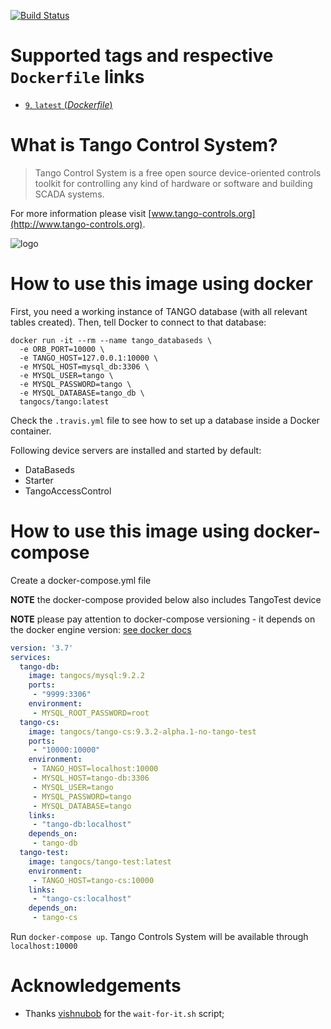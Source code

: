 [![Build Status](https://img.shields.io/travis/tango-controls/tango-cs-docker.svg)](https://travis-ci.org/tango-controls/tango-cs-docker)

# Supported tags and respective `Dockerfile` links

* [`9`, `latest` (*Dockerfile*)](https://github.com/tango-controls/tango-cs-docker/blob/master/Dockerfile)

# What is Tango Control System?

> Tango Control System is a free open source device-oriented controls toolkit
> for controlling any kind of hardware or software and building SCADA systems.

For more information please visit [www.tango-controls.org](http://www.tango-controls.org).

![logo](http://www.tango-controls.org/static/tango/img/logo_tangocontrols.png)

# How to use this image using docker

First, you need a working instance of TANGO database (with all relevant tables
created). Then, tell Docker to connect to that database:

```console
docker run -it --rm --name tango_databaseds \
  -e ORB_PORT=10000 \
  -e TANGO_HOST=127.0.0.1:10000 \
  -e MYSQL_HOST=mysql_db:3306 \
  -e MYSQL_USER=tango \
  -e MYSQL_PASSWORD=tango \
  -e MYSQL_DATABASE=tango_db \
  tangocs/tango:latest
```

Check the `.travis.yml` file to see how to set up a database inside a Docker
container.

Following device servers are installed and started by default:

* DataBaseds
* Starter
* TangoAccessControl

# How to use this image using docker-compose

Create a docker-compose.yml file 

**NOTE** the docker-compose provided below also includes TangoTest device

**NOTE** please pay attention to docker-compose versioning - it depends on the docker engine version: [see docker docs](https://docs.docker.com/compose/compose-file/)

```yaml
version: '3.7'
services:
  tango-db:
    image: tangocs/mysql:9.2.2
    ports:
     - "9999:3306"
    environment:
     - MYSQL_ROOT_PASSWORD=root
  tango-cs:
    image: tangocs/tango-cs:9.3.2-alpha.1-no-tango-test
    ports:
     - "10000:10000"
    environment:
     - TANGO_HOST=localhost:10000
     - MYSQL_HOST=tango-db:3306
     - MYSQL_USER=tango
     - MYSQL_PASSWORD=tango
     - MYSQL_DATABASE=tango
    links:
     - "tango-db:localhost"
    depends_on:
     - tango-db
  tango-test:
    image: tangocs/tango-test:latest
    environment:
     - TANGO_HOST=tango-cs:10000
    links:
     - "tango-cs:localhost"
    depends_on:
     - tango-cs
```

Run `docker-compose up`. Tango Controls System will be available through `localhost:10000`

# Acknowledgements

* Thanks [vishnubob](https://github.com/vishnubob) for the `wait-for-it.sh`
  script;
